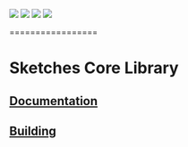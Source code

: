 [![][travis img]][travis] [![][coveralls img]][coveralls]  [![][mavenbadge img]][mavenbadge] [![][gitter img]][gitter]

=================

# Sketches Core Library

## [Documentation](https://datasketches.github.io)

## [Building](https://github.com/DataSketches/sketches-core/blob/master/README_building.md)


[travis]:https://travis-ci.org//DataSketches/sketches-core/builds?branch=master
[travis img]:https://secure.travis-ci.org/DataSketches/sketches-core.svg?branch=master

[coveralls]:https://coveralls.io/github/DataSketches/sketches-core?branch=master
[coveralls img]:https://coveralls.io/repos/DataSketches/sketches-core/badge.svg?branch=master

[mavenbadge]:http://search.maven.org/#search|gav|1|g%3A%22com.yahoo.datasketches%22%20AND%20a%3A%22sketches-core%22
[mavenbadge img]:https://maven-badges.herokuapp.com/maven-central/com.yahoo.datasketches/sketches-core/badge.svg

[gitter]:https://gitter.im/DataSketches/sketches-core
[gitter img]:http://img.shields.io/badge/gitter-JOIN%20CHAT-blue.svg
